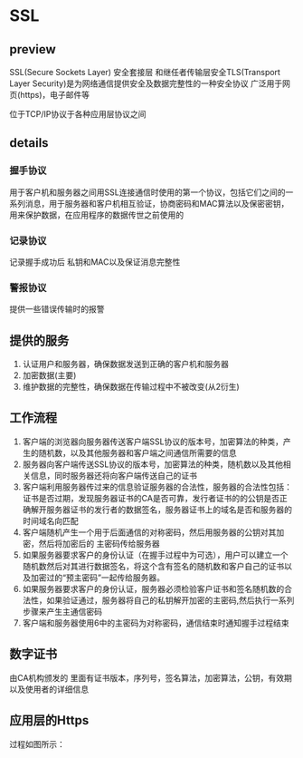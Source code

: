 # SSL

## preview
SSL(Secure Sockets Layer) 安全套接层 和继任者传输层安全TLS(Transport Layer Security)是为网络通信提供安全及数据完整性的一种安全协议
广泛用于网页(https)，电子邮件等

位于TCP/IP协议于各种应用层协议之间


## details

### 握手协议
用于客户机和服务器之间用SSL连接通信时使用的第一个协议，包括它们之间的一系列消息，用于服务器和客户机相互验证，协商密码和MAC算法以及保密密钥，用来保护数据，在应用程序的数据传世之前使用的
### 记录协议
记录握手成功后 私钥和MAC以及保证消息完整性

### 警报协议
提供一些错误传输时的报警

## 提供的服务
1. 认证用户和服务器，确保数据发送到正确的客户机和服务器
2. 加密数据(主要)
3. 维护数据的完整性，确保数据在传输过程中不被改变(从2衍生)

## 工作流程
1. 客户端的浏览器向服务器传送客户端SSL协议的版本号，加密算法的种类，产生的随机数，以及其他服务器和客户端之间通信所需要的信息
2. 服务器向客户端传送SSL协议的版本号，加密算法的种类，随机数以及其他相关信息，同时服务器还将向客户端传送自己的证书
3. 客户端利用服务器传过来的信息验证服务器的合法性，服务器的合法性包括：证书是否过期，发现服务器证书的CA是否可靠，发行者证书的的公钥是否正确解开服务器证书的发行者的数据签名，服务器证书上的域名是否和服务器的时间域名向匹配
4. 客户端随机产生一个用于后面通信的对称密码，然后用服务器的公钥对其加密，然后将加密后的 主密码传给服务器
5. 如果服务器要求客户的身份认证（在握手过程中为可选），用户可以建立一个随机数然后对其进行数据签名，将这个含有签名的随机数和客户自己的证书以及加密过的“预主密码”一起传给服务器。
6. 如果服务器要求客户的身份认证，服务器必须检验客户证书和签名随机数的合法性，如果验证通过，服务器将自己的私钥解开加密的主密码,然后执行一系列步骤来产生主通信密码
7. 客户端和服务器使用6中的主密码为对称密码，通信结束时通知握手过程结束


## 数字证书
由CA机构颁发的
里面有证书版本，序列号，签名算法，加密算法，公钥，有效期以及使用者的详细信息

## 应用层的Https
过程如图所示：



   